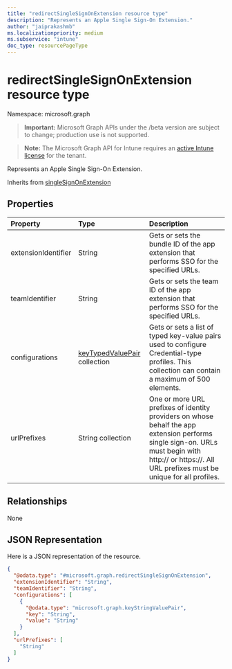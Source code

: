 ```yaml
---
title: "redirectSingleSignOnExtension resource type"
description: "Represents an Apple Single Sign-On Extension."
author: "jaiprakashmb"
ms.localizationpriority: medium
ms.subservice: "intune"
doc_type: resourcePageType
---
```


# redirectSingleSignOnExtension resource type

Namespace: microsoft.graph
> **Important:** Microsoft Graph APIs under the /beta version are subject to change; production use is not supported.

> **Note:** The Microsoft Graph API for Intune requires an [active Intune license](https://go.microsoft.com/fwlink/?linkid=839381) for the tenant.


Represents an Apple Single Sign-On Extension.


Inherits from [singleSignOnExtension](../resources/intune-deviceconfig-singlesignonextension.md)

## Properties
|Property|Type|Description|
|:---|:---|:---|
|extensionIdentifier|String|Gets or sets the bundle ID of the app extension that performs SSO for the specified URLs.|
|teamIdentifier|String|Gets or sets the team ID of the app extension that performs SSO for the specified URLs.|
|configurations|[keyTypedValuePair](../resources/intune-deviceconfig-keytypedvaluepair.md) collection|Gets or sets a list of typed key-value pairs used to configure Credential-type profiles. This collection can contain a maximum of 500 elements.|
|urlPrefixes|String collection|One or more URL prefixes of identity providers on whose behalf the app extension performs single sign-on. URLs must begin with http:// or https://. All URL prefixes must be unique for all profiles.|

## Relationships
None

## JSON Representation
Here is a JSON representation of the resource.
<!-- {
  "blockType": "resource",
  "@odata.type": "microsoft.graph.redirectSingleSignOnExtension"
}
-->
``` json
{
  "@odata.type": "#microsoft.graph.redirectSingleSignOnExtension",
  "extensionIdentifier": "String",
  "teamIdentifier": "String",
  "configurations": [
    {
      "@odata.type": "microsoft.graph.keyStringValuePair",
      "key": "String",
      "value": "String"
    }
  ],
  "urlPrefixes": [
    "String"
  ]
}
```
